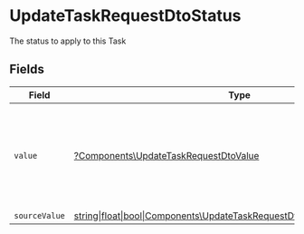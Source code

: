 # UpdateTaskRequestDtoStatus

The status to apply to this Task


## Fields

| Field                                                                                                                                  | Type                                                                                                                                   | Required                                                                                                                               | Description                                                                                                                            | Example                                                                                                                                |
| -------------------------------------------------------------------------------------------------------------------------------------- | -------------------------------------------------------------------------------------------------------------------------------------- | -------------------------------------------------------------------------------------------------------------------------------------- | -------------------------------------------------------------------------------------------------------------------------------------- | -------------------------------------------------------------------------------------------------------------------------------------- |
| `value`                                                                                                                                | [?Components\UpdateTaskRequestDtoValue](../../Models/Components/UpdateTaskRequestDtoValue.md)                                          | :heavy_minus_sign:                                                                                                                     | The unified value for the status of the task. If the provider does not specify this status, the value will be set to UnmappedValue     | open                                                                                                                                   |
| `sourceValue`                                                                                                                          | [string\|float\|bool\|Components\UpdateTaskRequestDtoSourceValue4\|array\|null](../../Models/Components/UpdateTaskRequestDtoSourceValue.md) | :heavy_minus_sign:                                                                                                                     | N/A                                                                                                                                    |                                                                                                                                        |